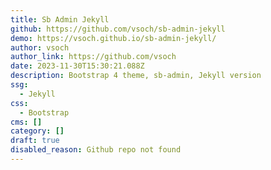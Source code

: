 ```yaml
---
title: Sb Admin Jekyll
github: https://github.com/vsoch/sb-admin-jekyll
demo: https://vsoch.github.io/sb-admin-jekyll/
author: vsoch
author_link: https://github.com/vsoch
date: 2023-11-30T15:30:21.088Z
description: Bootstrap 4 theme, sb-admin, Jekyll version
ssg:
  - Jekyll
css:
  - Bootstrap
cms: []
category: []
draft: true
disabled_reason: Github repo not found
---
```

